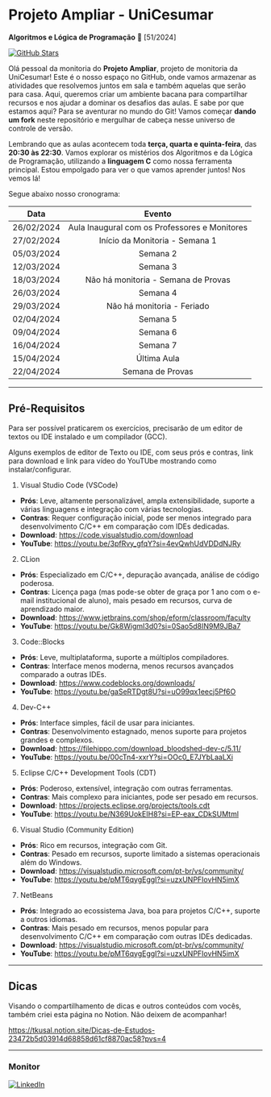 Projeto Ampliar - UniCesumar 
============
**Algoritmos e Lógica de Programação** 📜 [51/2024]

[![GitHub Stars](https://img.shields.io/github/stars/IgorAntun/node-chat.svg)](https://github.com/tkusal/Projeto-Ampliar-UniCesumar/stargazers)


Olá pessoal da monitoria do **Projeto Ampliar**, projeto de monitoria da UniCesumar! Este é o nosso espaço no GitHub, onde vamos armazenar as atividades que resolvemos juntos em sala e também aquelas que serão para casa. Aqui, queremos criar um ambiente bacana para compartilhar recursos e nos ajudar a dominar os desafios das aulas. E sabe por que estamos aqui? Para se aventurar no mundo do Git! Vamos começar **dando um fork** neste repositório e mergulhar de cabeça nesse universo de controle de versão.

Lembrando que as aulas acontecem toda **terça, quarta e quinta-feira**, das **20:30 às 22:30**. Vamos explorar os mistérios dos Algoritmos e da Lógica de Programação, utilizando a **linguagem C** como nossa ferramenta principal. Estou empolgado para ver o que vamos aprender juntos! Nos vemos lá!

Segue abaixo nosso cronograma:

| Data       | Evento                                       |
|:----------:|:--------------------------------------------:|
| 26/02/2024 | Aula Inaugural com os Professores e Monitores|
| 27/02/2024 | Início da Monitoria - Semana 1               |
| 05/03/2024 | Semana 2                                     |
| 12/03/2024 | Semana 3                                     |
| 18/03/2024 | Não há monitoria - Semana de Provas          |
| 26/03/2024 | Semana 4                                     |
| 29/03/2024 | Não há monitoria - Feriado                   |
| 02/04/2024 | Semana 5                                     |
| 09/04/2024 | Semana 6                                     |
| 16/04/2024 | Semana 7                                     |
| 15/04/2024 | Última Aula                                  |
| 22/04/2024 | Semana de Provas                             |


---
## Pré-Requisitos

Para ser possível praticarem os exercícios, precisarão de um editor de textos ou IDE instalado e um compilador (GCC).

Alguns exemplos de editor de Texto ou IDE, com seus prós e contras, link para download e link para vídeo do YouTUbe mostrando como instalar/configurar.

1. Visual Studio Code (VSCode)
- **Prós**: Leve, altamente personalizável, ampla extensibilidade, suporte a várias linguagens e integração com várias tecnologias.
- **Contras**: Requer configuração inicial, pode ser menos integrado para desenvolvimento C/C++ em comparação com IDEs dedicadas.
- **Download**: https://code.visualstudio.com/download
- **YouTube**: https://youtu.be/3pfRvy_gfqY?si=4evQwhUdVDDdNJRy

2. CLion
- **Prós**: Especializado em C/C++, depuração avançada, análise de código poderosa.
- **Contras**: Licença paga (mas pode-se obter de graça por 1 ano com o e-mail institucional de aluno), mais pesado em recursos, curva de aprendizado maior.
- **Download**: https://www.jetbrains.com/shop/eform/classroom/faculty
- **YouTube**: https://youtu.be/Gk8WigmI3d0?si=0Sao5d8IN9M9JBa7

3. Code::Blocks
- **Prós**: Leve, multiplataforma, suporte a múltiplos compiladores.
- **Contras**: Interface menos moderna, menos recursos avançados comparado a outras IDEs.
- **Download**: https://www.codeblocks.org/downloads/
- **YouTube**: https://youtu.be/gaSeRTDgt8U?si=uO99qx1eecj5Pf6O

4. Dev-C++
- **Prós**: Interface simples, fácil de usar para iniciantes.
- **Contras**: Desenvolvimento estagnado, menos suporte para projetos grandes e complexos.
- **Download**: https://filehippo.com/download_bloodshed-dev-c/5.11/
- **YouTube**: https://youtu.be/00cTn4-xxrY?si=OOc0_E7JYbLaaLXi

5. Eclipse C/C++ Development Tools (CDT)
- **Prós**: Poderoso, extensível, integração com outras ferramentas.
- **Contras**: Mais complexo para iniciantes, pode ser pesado em recursos.
- **Download**: https://projects.eclipse.org/projects/tools.cdt
- **YouTube**: https://youtu.be/N369UokEIH8?si=EP-eax_CDkSUMtml

6. Visual Studio (Community Edition)
- **Prós**: Rico em recursos, integração com Git.
- **Contras**: Pesado em recursos, suporte limitado a sistemas operacionais além do Windows.
- **Download**: https://visualstudio.microsoft.com/pt-br/vs/community/
- **YouTube**: https://youtu.be/pMT6qygEggI?si=uzxUNPFIovHN5imX

7. NetBeans
- **Prós**: Integrado ao ecossistema Java, boa para projetos C/C++, suporte a outros idiomas.
- **Contras**: Mais pesado em recursos, menos popular para desenvolvimento C/C++ em comparação com outras IDEs dedicadas.
- **Download**: https://visualstudio.microsoft.com/pt-br/vs/community/
- **YouTube**: https://youtu.be/pMT6qygEggI?si=uzxUNPFIovHN5imX

---
## Dicas
Visando o compartilhamento de dicas e outros conteúdos com vocês, também criei esta página no Notion. Não deixem de acompanhar!

https://tkusal.notion.site/Dicas-de-Estudos-23472b5d03914d68858d61cf8870ac58?pvs=4

---
### Monitor
[![LinkedIn](https://img.shields.io/badge/LinkedIn-0077B5?style=for-the-badge&logo=linkedin&logoColor=white)](https://www.linkedin.com/in/tkusal/)

